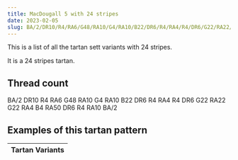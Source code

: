 ```yaml
---
title: MacDougall 5 with 24 stripes
date: 2023-02-05
slug: BA/2/DR10/R4/RA6/G48/RA10/G4/RA10/B22/DR6/R4/RA4/R4/DR6/G22/RA22/G22/RA4/B4/RA50/DR6/R4/RA10/BA/2
---
```

This is a list of all the tartan sett variants with 24 stripes.

It is a 24 stripes tartan.


## Thread count
BA/2 DR10 R4 RA6 G48 RA10 G4 RA10 B22 DR6 R4 RA4 R4 DR6 G22 RA22 G22 RA4 B4 RA50 DR6 R4 RA10 BA/2

## Examples of this tartan pattern

| Tartan Variants |
|---------------|
